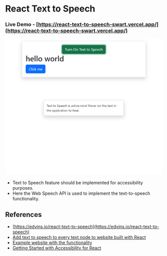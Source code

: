 # React Text to Speech

### Live Demo - [https://react-text-to-speech-swart.vercel.app/](https://react-text-to-speech-swart.vercel.app/)

![Alt text](image.png)

- Text to Speech feature should be implemented for accessibility purposes.
- Here the Web Speech API is used to implement the text-to-speech functionality.

## References
- [https://edvins.io/react-text-to-speech](https://edvins.io/react-text-to-speech)
- [Add text to speech to every text node to website built with React](https://stackoverflow.com/questions/73425985/add-text-to-speech-to-every-text-node-to-website-built-with-react)
- [Example website with the functionality](https://www.monshaat.gov.sa/en)
- [Getting Started with Accessibility for React](https://www.telerik.com/blogs/getting-started-accessibility-react)
